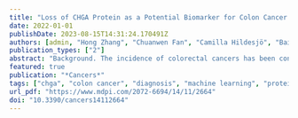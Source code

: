 ```yaml
---
title: "Loss of CHGA Protein as a Potential Biomarker for Colon Cancer Diagnosis: A Study on Biomarker Discovery by Machine Learning and Confirmation by Immunohistochemistry in Colorectal Cancer Tissue Microarrays"
date: 2022-01-01
publishDate: 2023-08-15T14:31:24.170491Z
authors: [admin, "Hong Zhang", "Chuanwen Fan", "Camilla Hildesjö", "Bairong Shen", "Xiao-Feng Sun"]
publication_types: ["2"]
abstract: "Background. The incidence of colorectal cancers has been constantly increasing. Although the mortality has slightly decreased, it is far from satisfaction. Precise early diagnosis for colorectal cancer has been a great challenge in order to improve patient survival. Patients and Methods. We started with searching for protein biomarkers based on our colorectal cancer biomarker database (CBD), finding differential expressed genes (GEGs) and non-DEGs from RNA sequencing (RNA-seq) data, and further predicted new biomarkers of protein–protein interaction (PPI) networks by machine learning (ML) methods. The best-selected biomarker was further verified by a receiver operating characteristic (ROC) test from microarray and RNA-seq data, biological network, and functional analysis, and immunohistochemistry in the tissue arrays from 198 specimens. Results. There were twelve proteins (MYO5A, CHGA, MAPK13, VDAC1, CCNA2, YWHAZ, CDK5, GNB3, CAMK2G, MAPK10, SDC2, and ADCY5) which were predicted by ML as colon cancer candidate diagnosis biomarkers. These predicted biomarkers showed close relationships with reported biomarkers of the PPI network and shared some pathways. An ROC test showed the CHGA protein with the best diagnostic accuracy (AUC = 0.9 in microarray data and 0.995 in RNA-seq data) among these candidate protein biomarkers. Furthermore, immunohistochemistry examination on our colon cancer tissue microarray samples further confirmed our bioinformatical prediction, indicating that CHGA may be used as a potential biomarker for early diagnosis of colon cancer patients. Conclusions. CHGA could be a potential candidate biomarker for diagnosing earlier colon cancer in the patients."
featured: true
publication: "*Cancers*"
tags: ["chga", "colon cancer", "diagnosis", "machine learning", "protein biomarker", "tissue microarrays"]
url_pdf: "https://www.mdpi.com/2072-6694/14/11/2664"
doi: "10.3390/cancers14112664"
---
```



